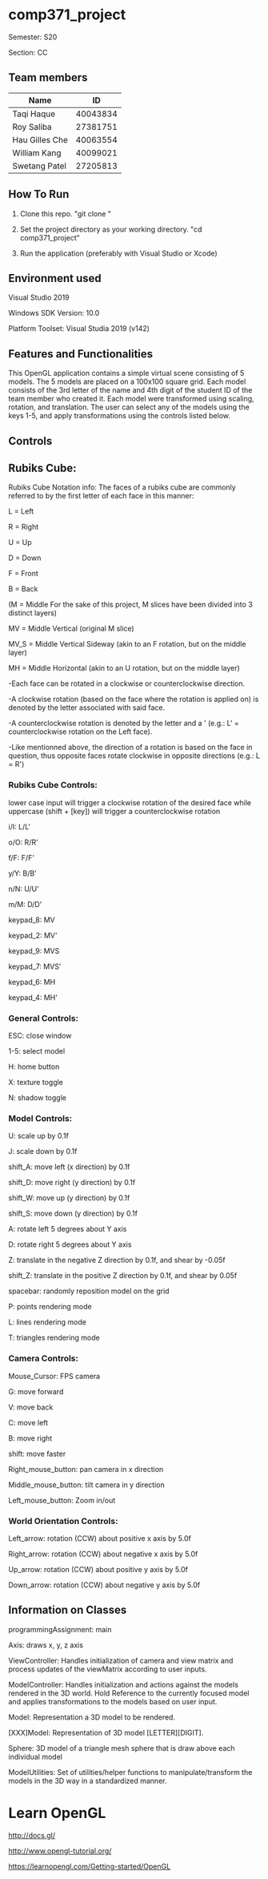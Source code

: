 # comp371_project 
Semester: S20

Section: CC

## Team members
| Name          | ID        | 
| ------------- |:-------------:|
| Taqi Haque | 40043834 |
| Roy Saliba | 27381751 | 
| Hau Gilles Che | 40063554 | 
| William Kang | 40099021 | 
| Swetang Patel | 27205813 | 

## How To Run
1. Clone this repo. "git clone <url>"

2. Set the project directory as your working directory. "cd comp371_project"

3. Run the application (preferably with Visual Studio or Xcode)

## Environment used

Visual Studio 2019 

Windows SDK Version: 10.0

Platform Toolset: Visual Studia 2019 (v142)

## Features and Functionalities
This OpenGL application contains a simple virtual scene consisting of 5 models. The 5 models are placed on a 100x100 square grid. Each model consists of the 3rd letter of the name and 4th digit of the student ID of the team member who created it. Each model were transformed using scaling, rotation, and translation. The user can select any of the models using the keys 1-5, and apply transformations using the controls listed below.

## Controls

## Rubiks Cube:
Rubiks Cube Notation info:
The faces of a rubiks cube are commonly referred to by the first letter of each face in this manner:
  
  L = Left 
  
  R = Right
  
  U = Up
  
  D = Down
  
  F = Front
  
  B = Back
  
  (M = Middle For the sake of this project, M slices have been divided into 3 distinct layers)
  
  MV = Middle Vertical (original M slice)
  
  MV_S = Middle Vertical Sideway (akin to an F rotation, but on the middle layer)
  
  MH = Middle Horizontal (akin to an U rotation, but on the middle layer)
 
-Each face can be rotated in a clockwise or counterclockwise direction. 

-A clockwise rotation (based on the face where the rotation is applied on) is denoted by the letter   associated with said face.

-A counterclockwise rotation is denoted by the letter and a ' (e.g.: L' = counterclockwise rotation on the Left face).

-Like mentionned above, the direction of a rotation is based on the face in question, thus opposite faces rotate clockwise in opposite directions (e.g.: L = R')
 
### Rubiks Cube Controls:
lower case input will trigger a clockwise rotation of the desired face while uppercase (shift + [key]) will trigger a counterclockwise rotation

i/I: L/L'

o/O: R/R'

f/F: F/F'

y/Y: B/B'

n/N: U/U'

m/M: D/D'

keypad_8: MV

keypad_2: MV'

keypad_9: MVS

keypad_7: MVS'

keypad_6: MH

keypad_4: MH'

### General Controls:

ESC: close window

1-5: select model

H: home button

X: texture toggle

N: shadow toggle

### Model Controls:

U: scale up by 0.1f

J: scale down by 0.1f

shift_A: move left (x direction) by 0.1f

shift_D: move right (y direction) by 0.1f

shift_W: move up (y direction) by 0.1f

shift_S: move down (y direction) by 0.1f

A: rotate left 5 degrees about Y axis

D: rotate right 5 degrees about Y axis

Z: translate in the negative Z direction by 0.1f, and shear by -0.05f

shift_Z: translate in the positive Z direction by 0.1f, and shear by 0.05f

spacebar: randomly reposition model on the grid


P: points rendering mode

L: lines rendering mode

T: triangles rendering mode


### Camera Controls:

Mouse_Cursor: FPS camera

G: move forward

V: move back

C: move left

B: move right

shift: move faster


Right_mouse_button: pan camera in x direction

Middle_mouse_button: tilt camera in y direction

Left_mouse_button: Zoom in/out


### World Orientation Controls:

Left_arrow: rotation (CCW) about positive x axis by 5.0f

Right_arrow: rotation (CCW) about negative x axis by 5.0f

Up_arrow: rotation (CCW) about positive y axis by 5.0f

Down_arrow: rotation (CCW) about negative y axis by 5.0f

## Information on Classes
programmingAssignment: main

Axis: draws x, y, z axis

ViewController: Handles initialization of camera and view matrix and process updates of the viewMatrix according to user inputs.

ModelController: Handles initialization and  actions against the models rendered in the 3D world. Hold Reference to the currently focused model and applies transformations to the models based on user input.

Model: Representation a 3D model to be rendered.

[XXX]Model: Representation of 3D model [LETTER][DIGIT].

Sphere: 3D model of a triangle mesh sphere that is draw above each individual model

ModelUtilities: Set of utilities/helper functions to manipulate/transform the models in the 3D way in a standardized manner.

# Learn OpenGL
http://docs.gl/

http://www.opengl-tutorial.org/

https://learnopengl.com/Getting-started/OpenGL
